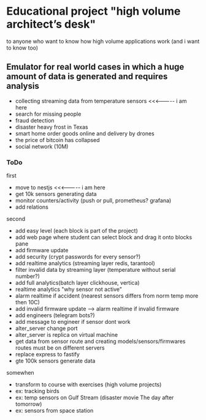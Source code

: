 # Educational project "high volume architect’s desk"

to anyone who want to know how high volume applications work (and i want to know too)

## Emulator for real world cases in which a huge amount of data is generated and requires analysis
- collecting streaming data from temperature sensors <<<----- i am here
- search for missing people 
- fraud detection
- disaster heavy frost in Texas
- smart home order goods online and delivery by drones
- the price of bitcoin has collapsed 
- social network (10M)

### ToDo

first
- move to nestjs <<<----- i am here
- get 10k sensors generating data
- monitor counters/activity (push or pull, prometheus? grafana)
- add relations

second
- add easy level (each block is part of the project)
- add web page where student can select block and drag it onto blocks pane
- add firmware update
- add security (crypt passwords for every sensor?)
- add realtime analytics (streaming layer redis, tarantool)
- filter invalid data by streaming layer (temperature without serial number?)
- add full analytics(batch layer clickhouse, vertica)
- realtime analytics "why sensor not active"
- alarm realtime if accident (nearest sensors differs from norm temp more then 10C)
- add invalid firmware update --> alarm realtime if invalid firmware
- add engineers (telegram bots?)
- add message to engineer if sensor dont work
- alter_server change port
- alter_server is replica on virtual machine
- get data from sensor route and creating models/sensors/firmwares routes must be on different servers
- replace express to fastify
- gte 100k sensors generate data

somewhen
- transform to course with exercises (high volume projects)
- ex: tracking birds
- ex: temp sensors  on Gulf Stream (disaster movie The day after tomorrow)
- ex: sensors from space station
